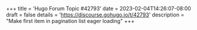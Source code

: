 +++
title = 'Hugo Forum Topic #42793'
date = 2023-02-04T14:26:07-08:00
draft = false
details = 'https://discourse.gohugo.io/t/42793'
description = "Make first item in pagination list eager loading"
+++
